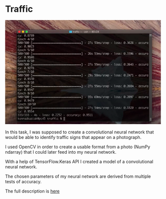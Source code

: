 # Traffic

[![](../IMG/traffic.png)](https://youtu.be/hEuBylB40-g)

 In this task, I was supposed to create a convolutional neural network that would be able to identify traffic signs that appear on a photograph.

 I used OpenCV in order to create a usable format from a photo (NumPy ndarray) that I could later feed into my neural network. 
    
 With a help of TensorFlow.Keras API I created a model of a convolutional neural network. 
    
 The chosen parameters of my neural network are derived from multiple tests of accuracy. 

 The full description is [here](https://cs50.harvard.edu/ai/2020/projects/5/traffic/)
